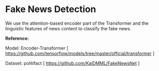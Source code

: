 # Fake News Detection
We use the attention-based encoder part of the Transformer and the linguistic features of news content to classify the fake news.

**Reference:**

Model: Encoder-Transformer [ https://github.com/tensorflow/models/tree/master/official/transformer ]

Dataset: politifact [ https://github.com/KaiDMML/FakeNewsNet ]

